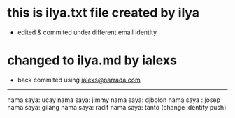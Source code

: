 # this is ilya.txt file created by ilya
- edited & commited under different email identity

# changed to ilya.md by ialexs

- back commited using ialexs@narrada.com
---
nama saya: ucay
nama saya: jimmy
nama saya: djbolon
nama saya : josep
nama saya: gilang
nama saya: radit
nama saya: tanto (change identity push)

